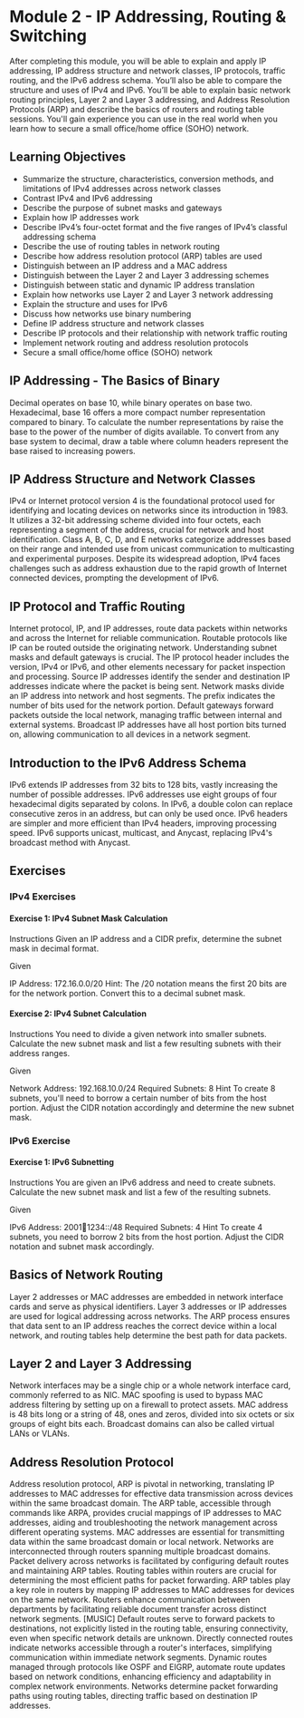# Module 2 - IP Addressing, Routing & Switching
After completing this module, you will be able to explain and apply IP addressing, IP address structure and network classes, IP protocols, traffic routing, and the IPv6 address schema. You’ll also be able to compare the structure and uses of IPv4 and IPv6. You’ll be able to explain basic network routing principles, Layer 2 and Layer 3 addressing, and Address Resolution Protocols (ARP) and describe the basics of routers and routing table sessions. You'll gain experience you can use in the real world when you learn how to secure a small office/home office (SOHO) network.

## Learning Objectives
- Summarize the structure, characteristics, conversion methods, and limitations of IPv4 addresses across network classes
- Contrast IPv4 and IPv6 addressing
- Describe the purpose of subnet masks and gateways
- Explain how IP addresses work
- Describe IPv4’s four-octet format and the five ranges of IPv4’s classful addressing schema
- Describe the use of routing tables in network routing
- Describe how address resolution protocol (ARP) tables are used
- Distinguish between an IP address and a MAC address
- Distinguish between the Layer 2 and Layer 3 addressing schemes
- Distinguish between static and dynamic IP address translation
- Explain how networks use Layer 2 and Layer 3 network addressing
- Explain the structure and uses for IPv6
- Discuss how networks use binary numbering
- Define IP address structure and network classes
- Describe IP protocols and their relationship with network traffic routing
- Implement network routing and address resolution protocols
- Secure a small office/home office (SOHO) network

## IP Addressing - The Basics of Binary
Decimal operates on base 10, while binary operates on base two. Hexadecimal, base 16 offers a more compact number representation compared to binary. To calculate the number representations by raise the base to the power of the number of digits available. To convert from any base system to decimal, draw a table where column headers represent the base raised to increasing powers.

## IP Address Structure and Network Classes
IPv4 or Internet protocol version 4 is the foundational protocol used for identifying and locating devices on networks since its introduction in 1983. It utilizes a 32-bit addressing scheme divided into four octets, each representing a segment of the address, crucial for network and host identification. Class A, B, C, D, and E networks categorize addresses based on their range and intended use from unicast communication to multicasting and experimental purposes. Despite its widespread adoption, IPv4 faces challenges such as address exhaustion due to the rapid growth of Internet connected devices, prompting the development of IPv6.

## IP Protocol and Traffic Routing
Internet protocol, IP, and IP addresses, route data packets within networks and across the Internet for reliable communication. Routable protocols like IP can be routed outside the originating network. Understanding subnet masks and default gateways is crucial. The IP protocol header includes the version, IPv4 or IPv6, and other elements necessary for packet inspection and processing. Source IP addresses identify the sender and destination IP addresses indicate where the packet is being sent. Network masks divide an IP address into network and host segments. The prefix indicates the number of bits used for the network portion. Default gateways forward packets outside the local network, managing traffic between internal and external systems. Broadcast IP addresses have all host portion bits turned on, allowing communication to all devices in a network segment.

## Introduction to the IPv6 Address Schema
IPv6 extends IP addresses from 32 bits to 128 bits, vastly increasing the number of possible addresses. IPv6 addresses use eight groups of four hexadecimal digits separated by colons. In IPv6, a double colon can replace consecutive zeros in an address, but can only be used once. IPv6 headers are simpler and more efficient than IPv4 headers, improving processing speed. IPv6 supports unicast, multicast, and Anycast, replacing IPv4's broadcast method with Anycast.

## Exercises
### IPv4 Exercises
#### Exercise 1: IPv4 Subnet Mask Calculation

Instructions
Given an IP address and a CIDR prefix, determine the subnet mask in decimal format.

Given

IP Address: 172.16.0.0/20
Hint:
The /20 notation means the first 20 bits are for the network portion. Convert this to a decimal subnet mask.

#### Exercise 2: IPv4 Subnet Calculation

Instructions
You need to divide a given network into smaller subnets. Calculate the new subnet mask and list a few resulting subnets with their address ranges.

Given

Network Address: 192.168.10.0/24
Required Subnets: 8
Hint
To create 8 subnets, you'll need to borrow a certain number of bits from the host portion. Adjust the CIDR notation accordingly and determine the new subnet mask.

### IPv6 Exercise
#### Exercise 1: IPv6 Subnetting

Instructions
You are given an IPv6 address and need to create subnets. Calculate the new subnet mask and list a few of the resulting subnets.

Given

IPv6 Address: 2001:abcd:1234::/48
Required Subnets: 4
Hint
To create 4 subnets, you need to borrow 2 bits from the host portion. Adjust the CIDR notation and subnet mask accordingly.

## Basics of Network Routing
Layer 2 addresses or MAC addresses are embedded in network interface cards and serve as physical identifiers. Layer 3 addresses or IP addresses are used for logical addressing across networks. The ARP process ensures that data sent to an IP address reaches the correct device within a local network, and routing tables help determine the best path for data packets.

## Layer 2 and Layer 3 Addressing
Network interfaces may be a single chip or a whole network interface card, commonly referred to as NIC. MAC spoofing is used to bypass MAC address filtering by setting up on a firewall to protect assets. MAC address is 48 bits long or a string of 48, ones and zeros, divided into six octets or six groups of eight bits each. Broadcast domains can also be called virtual LANs or VLANs.

## Address Resolution Protocol
Address resolution protocol, ARP is pivotal in networking, translating IP addresses to MAC addresses for effective data transmission across devices within the same broadcast domain. The ARP table, accessible through commands like ARPA, provides crucial mappings of IP addresses to MAC addresses, aiding and troubleshooting the network management across different operating systems. MAC addresses are essential for transmitting data within the same broadcast domain or local network.
Networks are interconnected through routers spanning multiple broadcast domains. Packet delivery across networks is facilitated by configuring default routes and maintaining ARP tables. Routing tables within routers are crucial for determining the most efficient paths for packet forwarding. ARP tables play a key role in routers by mapping IP addresses to MAC addresses for devices on the same network. Routers enhance communication between departments by facilitating reliable document transfer across distinct network segments. [MUSIC]
Default routes serve to forward packets to destinations, not explicitly listed in the routing table, ensuring connectivity, even when specific network details are unknown. Directly connected routes indicate networks accessible through a router's interfaces, simplifying communication within immediate network segments. Dynamic routes managed through protocols like OSPF and EIGRP, automate route updates based on network conditions, enhancing efficiency and adaptability in complex network environments. Networks determine packet forwarding paths using routing tables, directing traffic based on destination IP addresses.
